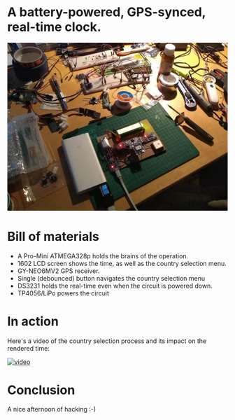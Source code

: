 # A battery-powered, GPS-synced, real-time clock.

![Making the clock](contrib/Making.a.GPS-synced.clock.jpg "Making the clock")

# Bill of materials

- A Pro-Mini ATMEGA328p holds the brains of the operation.
- 1602 LCD screen shows the time, as well as the country selection menu.
- GY-NEO6MV2 GPS receiver.
- Single (debounced) button navigates the country selection menu
- DS3231 holds the real-time even when the circuit is powered down.
- TP4056/LiPo powers the circuit

# In action

Here's a video of the country selection process and its impact on the rendered time:

[![video](https://img.youtube.com/vi/LsMAtADXqKs/0.jpg "video")](https://youtu.be/LsMAtADXqKs)

# Conclusion

A nice afternoon of hacking :-)
